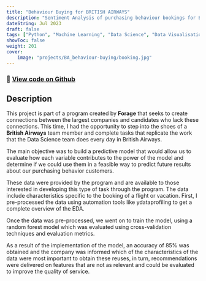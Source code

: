 ```yaml
---
title: "Behaviour Buying for BRITISH AIRWAYS"
description: "Sentiment Analysis of purchasing behaviour bookings for BRITISH AIRWAYS !"
dateString: Jul 2023
draft: false
tags: ["Python", "Machine Learning", "Data Science", "Data Visualisation"]
showToc: false
weight: 201
cover:
    image: "projects/BA_behaviour-buying/booking.jpg"
--- 
```

### 🔗 [View code on Github](https://github.com/dasanmiguelv/clustering)

## Description
This project is part of a program created by **Forage** that seeks to create connections between the largest companies and candidates who lack these connections.
This time, I had the opportunity to step into the shoes of a **British Airways** team member and complete tasks that replicate the work that the Data Science team does every day in British Airways.

The main objective was to build a predictive model that would allow us to evaluate how each variable contributes to the power of the model and determine if we could use them in a feasible way to predict future results about our purchasing behavior customers.

These data were provided by the program and are available to those interested in developing this type of task through the program.
The data include characteristics specific to the booking of a flight or vacation.
First, I pre-processed the data using automation tools like ydataprofiling to get a complete overview of the EDA.

Once the data was pre-processed, we went on to train the model, using a random forest model which was evaluated using cross-validation techniques and evaluation metrics.

As a result of the implementation of the model, an accuracy of 85% was obtained and the company was informed which of the characteristics of the data were most important to obtain these reuses, in turn, recommendations were delivered on features that are not as relevant and could be evaluated to improve the quality of service.